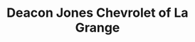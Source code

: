 ---
title: "Deacon Jones Chevrolet of La Grange"
url: /la-grange/deacon-jones-chevrolet-of-la-grange/
shop: Autohaus
---